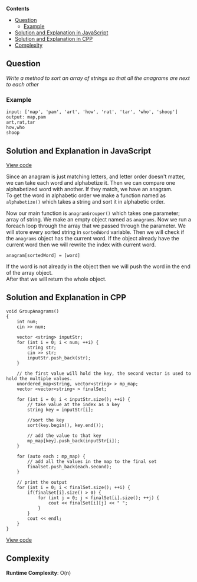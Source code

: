 **Contents**
- [Question](#question)
  - [Example](#example)
- [Solution and Explanation in JavaScript](#solution-and-explanation-in-javascript)
- [Solution and Explanation in CPP](#solution-and-explanation-in-cpp)
- [Complexity](#complexity)



## Question
*Write a method to sort an array of strings so that all the anagrams are next to each other*

### Example 
```
input: ['map', 'pam', 'art', 'how', 'rat', 'tar', 'who', 'shoop']
output: map,pam
art,rat,tar
how,who
shoop

```

## Solution and Explanation in JavaScript

[View code](/Sorting%20and%20Searching/Group%20Anagrams/GroupAnagram.js)

Since an anagram is just matching letters, and letter order doesn't matter, we can take each word and alphabetize it. Then we can compare one alphabetized word with another. If they match, we have an anagram. <br>
To get the word in alphabetic order we make a function named as `alphabetize()` which takes a string and sort it in alphabetic order. <br>

Now our main function is `anagramGrouper()` which takes one parameter; array of string. We make an empty object named as `anagrams`. Now we run a foreach loop through the array that we passed through the parameter. We will store every sorted string in `sortedWord` variable. Then we will check if the `anagrams` object has the current word. If the object already have the current word then we will rewrite the index with current word. 
```
anagram[sortedWord] = [word]
```
If the word is not already in the object then we will push the word in the end of the array object. <br>
After that we will return the whole object. 

## Solution and Explanation in CPP
```
void GroupAnagrams()
{
    int num;
    cin >> num;

    vector <string> inputStr;
    for (int i = 0; i < num; ++i) {
        string str;
        cin >> str;
        inputStr.push_back(str);
    }

    // the first value will hold the key, the second vector is used to hold the multiple values.
    unordered_map<string, vector<string> > mp_map;
    vector <vector<string> > finalSet;

    for (int i = 0; i < inputStr.size(); ++i) {
        // take value at the index as a key
        string key = inputStr[i];

        //sort the key
        sort(key.begin(), key.end());

        // add the value to that key
        mp_map[key].push_back(inputStr[i]);
    }

    for (auto each : mp_map) {
        // add all the values in the map to the final set
        finalSet.push_back(each.second);
    }

    // print the output
    for (int i = 0; i < finalSet.size(); ++i) {
        if(finalSet[i].size() > 0) {
            for (int j = 0; j < finalSet[i].size(); ++j) {
                cout << finalSet[i][j] << " ";
            }
        }
        cout << endl;
    }
}
```

[View code](/Sorting%20and%20Searching/Group%20Anagrams/GroupAnagram01.cpp)

## Complexity 

**Runtime Complexity**: O(n)
